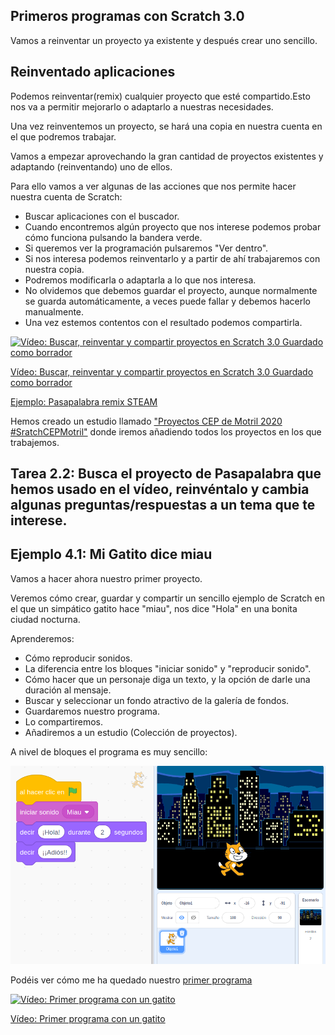## Primeros programas con Scratch 3.0

Vamos a reinventar un proyecto ya existente y después crear uno sencillo.

##  Reinventado aplicaciones

Podemos reinventar(remix) cualquier proyecto que esté compartido.Esto nos va a permitir mejorarlo o adaptarlo a nuestras necesidades.

Una vez reinventemos un proyecto, se hará una copia en nuestra cuenta en el que podremos trabajar.

Vamos a empezar aprovechando la gran cantidad de proyectos existentes y adaptando (reinventando) uno de ellos.

Para ello vamos a ver algunas de las acciones que nos permite hacer nuestra cuenta de Scratch:

- Buscar aplicaciones con el buscador.
- Cuando encontremos algún proyecto que nos interese podemos probar cómo funciona pulsando la bandera verde.
- Si queremos ver la programación pulsaremos "Ver dentro".
- Si nos interesa podemos reinventarlo y a partir de ahí trabajaremos con nuestra copia.
- Podremos modificarla o adaptarla a lo que nos interesa.
- No olvidemos que debemos guardar el proyecto, aunque normalmente se guarda automáticamente, a veces puede fallar y debemos hacerlo manualmente.
-  Una vez estemos contentos con el resultado podemos compartirla.


[![Vídeo: Buscar, reinventar y compartir proyectos en Scratch 3.0 Guardado como borrador](https://img.youtube.com/vi/fvpRQRcwJ7o/0.jpg)](https://youtu.be/fvpRQRcwJ7o)


[Vídeo: Buscar, reinventar y compartir proyectos en Scratch 3.0 Guardado como borrador](https://youtu.be/fvpRQRcwJ7o)

[Ejemplo: Pasapalabra remix STEAM](https://scratch.mit.edu/projects/391751565/)

Hemos creado un estudio llamado ["Proyectos CEP de Motril 2020 #SratchCEPMotril"](https://scratch.mit.edu/studios/26524823/) donde iremos añadiendo todos los proyectos en los que trabajemos.

## Tarea 2.2: Busca el proyecto de Pasapalabra que hemos usado en el vídeo, reinvéntalo y cambia algunas preguntas/respuestas a un tema que te interese.

## Ejemplo 4.1: Mi Gatito dice miau

Vamos a hacer ahora nuestro primer proyecto.

Veremos cómo crear, guardar y compartir un sencillo ejemplo de Scratch en el que un simpático gatito hace "miau", nos dice "Hola" en una bonita ciudad nocturna.

Aprenderemos:

* Cómo reproducir sonidos.
* La diferencia entre los bloques "iniciar sonido" y "reproducir sonido".
* Cómo hacer que un personaje diga un texto, y la opción de darle una duración al mensaje.
* Buscar y seleccionar un fondo atractivo de la galería de fondos.
* Guardaremos nuestro programa.
* Lo compartiremos.
* Añadiremos a un estudio (Colección de proyectos).

A nivel de bloques el programa es muy sencillo:

![Gatito dice miau](./images/GatitoMiau.png)


Podéis ver cómo me ha quedado nuestro [primer programa](https://scratch.mit.edu/projects/391761903/)


[![Vídeo: Primer programa con un gatito](https://img.youtube.com/vi/wNLJSCMyPUU/0.jpg)](https://youtu.be/wNLJSCMyPUU)

[Vídeo: Primer programa con un gatito](https://youtu.be/wNLJSCMyPUU)

